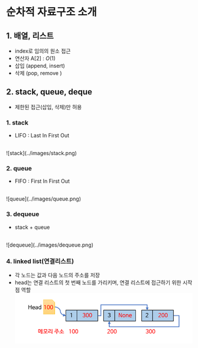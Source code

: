 # 순차적 자료구조 소개

## 1. 배열, 리스트
- index로 임의의 원소 접근
- 연산자 A[2]  :  $O(1)$
- 삽입 (append, insert)
- 삭제 (pop, remove )

## 2. stack, queue, deque
- 제한된 접근(삽입, 삭제)만 허용
### 1. stack
- LIFO : Last In First Out
<br>
![stack](../images/stack.png)

### 2. queue
- FIFO : First In First Out
<br>
![queue](../images/queue.png)

### 3. dequeue
- stack + queue
<br>
![dequeue](../images/dequeue.png)  

### 4. linked list(연결리스트)
- 각 노드는 값과 다음  노드의 주소를 저장
- head는 연결 리스트의 첫 번째 노드를 가리키며, 연결 리스트에 접근하기 위한 시작점 역할
![linked_list](../images/linked_list.png) 